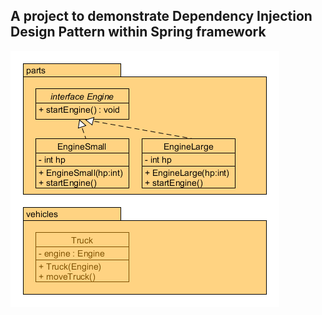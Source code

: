 ## A project to demonstrate Dependency Injection Design Pattern within Spring framework
![uml](https://github.com/vgorbic1/springDependencyInjection/blob/master/dependencyInjectionUML.gif)
